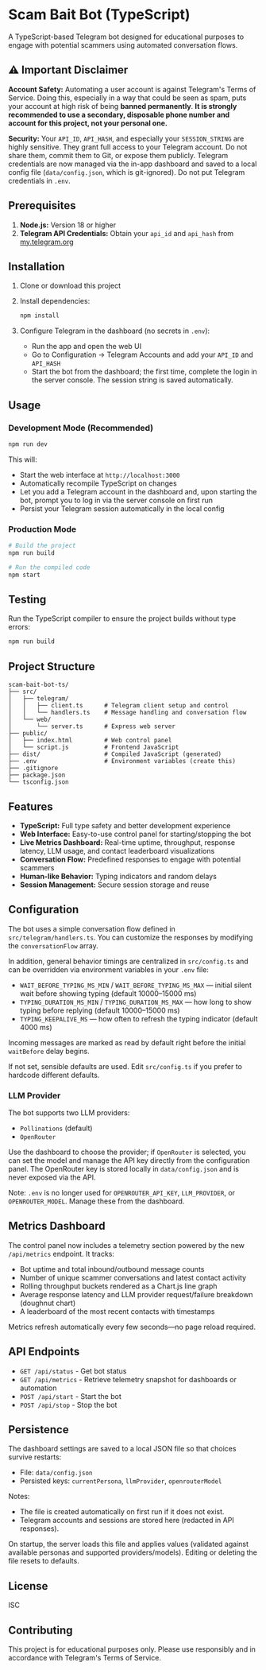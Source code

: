# Scam Bait Bot (TypeScript)

A TypeScript-based Telegram bot designed for educational purposes to engage with potential scammers using automated conversation flows.

## ⚠️ Important Disclaimer

**Account Safety:** Automating a user account is against Telegram's Terms of Service. Doing this, especially in a way that could be seen as spam, puts your account at high risk of being **banned permanently**. **It is strongly recommended to use a secondary, disposable phone number and account for this project, not your personal one.**

**Security:** Your `API_ID`, `API_HASH`, and especially your `SESSION_STRING` are highly sensitive. They grant full access to your Telegram account. Do not share them, commit them to Git, or expose them publicly. Telegram credentials are now managed via the in-app dashboard and saved to a local config file (`data/config.json`, which is git-ignored). Do not put Telegram credentials in `.env`.

## Prerequisites

1. **Node.js:** Version 18 or higher
2. **Telegram API Credentials:** Obtain your `api_id` and `api_hash` from [my.telegram.org](https://my.telegram.org)

## Installation

1. Clone or download this project
2. Install dependencies:
   ```bash
   npm install
   ```

3. Configure Telegram in the dashboard (no secrets in `.env`):
   - Run the app and open the web UI
   - Go to Configuration → Telegram Accounts and add your `API_ID` and `API_HASH`
   - Start the bot from the dashboard; the first time, complete the login in the server console. The session string is saved automatically.

## Usage

### Development Mode (Recommended)
```bash
npm run dev
```

This will:
- Start the web interface at `http://localhost:3000`
- Automatically recompile TypeScript on changes
- Let you add a Telegram account in the dashboard and, upon starting the bot, prompt you to log in via the server console on first run
- Persist your Telegram session automatically in the local config

### Production Mode
```bash
# Build the project
npm run build

# Run the compiled code
npm start
```

## Testing

Run the TypeScript compiler to ensure the project builds without type errors:

```bash
npm run build
```

## Project Structure

```
scam-bait-bot-ts/
├── src/
│   ├── telegram/
│   │   ├── client.ts      # Telegram client setup and control
│   │   └── handlers.ts    # Message handling and conversation flow
│   └── web/
│       └── server.ts      # Express web server
├── public/
│   ├── index.html         # Web control panel
│   └── script.js          # Frontend JavaScript
├── dist/                  # Compiled JavaScript (generated)
├── .env                   # Environment variables (create this)
├── .gitignore
├── package.json
└── tsconfig.json
```

## Features

- **TypeScript:** Full type safety and better development experience
- **Web Interface:** Easy-to-use control panel for starting/stopping the bot
- **Live Metrics Dashboard:** Real-time uptime, throughput, response latency, LLM usage, and contact leaderboard visualizations
- **Conversation Flow:** Predefined responses to engage with potential scammers
- **Human-like Behavior:** Typing indicators and random delays
- **Session Management:** Secure session storage and reuse

## Configuration

The bot uses a simple conversation flow defined in `src/telegram/handlers.ts`. You can customize the responses by modifying the `conversationFlow` array.

In addition, general behavior timings are centralized in `src/config.ts` and can be overridden via environment variables in your `.env` file:

- `WAIT_BEFORE_TYPING_MS_MIN` / `WAIT_BEFORE_TYPING_MS_MAX` — initial silent wait before showing typing (default 10000–15000 ms)
- `TYPING_DURATION_MS_MIN` / `TYPING_DURATION_MS_MAX` — how long to show typing before replying (default 10000–15000 ms)
- `TYPING_KEEPALIVE_MS` — how often to refresh the typing indicator (default 4000 ms)

Incoming messages are marked as read by default right before the initial `waitBefore` delay begins.

If not set, sensible defaults are used. Edit `src/config.ts` if you prefer to hardcode different defaults.

### LLM Provider

The bot supports two LLM providers:

- `Pollinations` (default)
- `OpenRouter`

Use the dashboard to choose the provider; if `OpenRouter` is selected, you can set the model and manage the API key directly from the configuration panel. The OpenRouter key is stored locally in `data/config.json` and is never exposed via the API.

Note: `.env` is no longer used for `OPENROUTER_API_KEY`, `LLM_PROVIDER`, or `OPENROUTER_MODEL`. Manage these from the dashboard.

## Metrics Dashboard

The control panel now includes a telemetry section powered by the new `/api/metrics` endpoint. It tracks:

- Bot uptime and total inbound/outbound message counts
- Number of unique scammer conversations and latest contact activity
- Rolling throughput buckets rendered as a Chart.js line graph
- Average response latency and LLM provider request/failure breakdown (doughnut chart)
- A leaderboard of the most recent contacts with timestamps

Metrics refresh automatically every few seconds—no page reload required.

## API Endpoints

- `GET /api/status` - Get bot status
- `GET /api/metrics` - Retrieve telemetry snapshot for dashboards or automation
- `POST /api/start` - Start the bot
- `POST /api/stop` - Stop the bot

## Persistence

The dashboard settings are saved to a local JSON file so that choices survive restarts:

- File: `data/config.json`
- Persisted keys: `currentPersona`, `llmProvider`, `openrouterModel`

Notes:
- The file is created automatically on first run if it does not exist.
- Telegram accounts and sessions are stored here (redacted in API responses).

On startup, the server loads this file and applies values (validated against available personas and supported providers/models). Editing or deleting the file resets to defaults.

## License

ISC

## Contributing

This project is for educational purposes only. Please use responsibly and in accordance with Telegram's Terms of Service.





